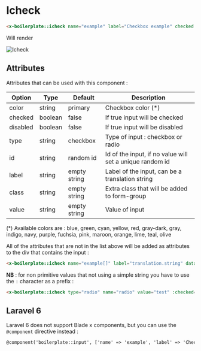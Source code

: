 # Icheck

```html
<x-boilerplate::icheck name="example" label="Checkbox example" checked />
```

Will render

<img :src="$withBase('/assets/img/icheck.png')" alt="Icheck">

## Attributes

Attributes that can be used with this component :

| Option | Type | Default | Description |
| --- | --- | --- | --- |
| color | string | primary | Checkbox color (*) |
| checked | boolean | false | If true input will be checked |
| disabled | boolean | false | If true input will be disabled |
| type | string | checkbox | Type of input : checkbox or radio |
| id | string | random id | Id of the input, if no value will set a unique random id |
| label | string | empty string | Label of the input, can be a translation string |
| class | string | empty string | Extra class that will be added to form-group |
| value | string | empty string | Value of input |

(\*) Available colors are : blue, green, cyan, yellow, red, gray-dark, gray, indigo, navy, purple, fuchsia, pink, maroon, orange, lime, teal, olive

All of the attributes that are not in the list above will be added as attributes to the div that contains the input :

```html
<x-boilerplate::icheck name="example[]" label="translation.string" data-toggle="tooltip" data-title="Tooltip content" />
```

**NB** : for non primitive values that not using a simple string you have to use the `:` character as a prefix :

```html
<x-boilerplate::icheck type="radio" name="radio" value="test" :checked="$value === 'test'" />
```

## Laravel 6

Laravel 6 does not support Blade x components, but you can use the `@component` directive instead :

```html
@component('boilerplate::input', ['name' => 'example', 'label' => 'Checkbox example', 'checked' => true]) @endcomponent
```
